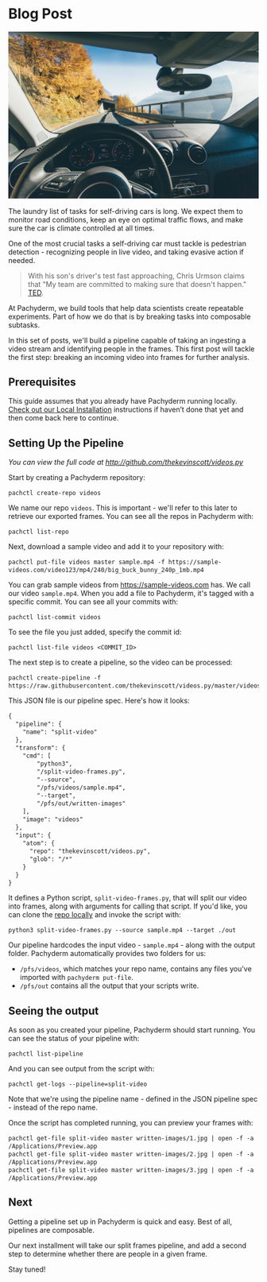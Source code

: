 # Blog Post

![](cover.jpg)

The laundry list of tasks for self-driving cars is long. We expect them to monitor road conditions, keep an eye on optimal traffic flows, and make sure the car is climate controlled at all times.

One of the most crucial tasks a self-driving car must tackle is pedestrian detection - recognizing people in live video, and taking evasive action if needed.

> With his son's driver's test fast approaching, Chris Urmson claims that "My team are committed to making sure that doesn't happen." [TED](https://www.ted.com/talks/chris_urmson_how_a_driverless_car_sees_the_road
).

At Pachyderm, we build tools that help data scientists create repeatable
experiments. Part of how we do that is by breaking tasks into
composable subtasks.

In this set of posts, we'll build a pipeline capable of taking an ingesting a video stream and identifying people in the frames. This first post will tackle the first step: breaking an incoming video into frames for further analysis.

## Prerequisites

This guide assumes that you already have Pachyderm running locally. [Check out our Local Installation](http://docs.pachyderm.io/en/latest/getting_started/local_installation.html) instructions if haven’t done that yet and then come back here to continue.

## Setting Up the Pipeline

*You can view the full code at http://github.com/thekevinscott/videos.py*

Start by creating a Pachyderm repository:

```
pachctl create-repo videos
```

We name our repo `videos`. This is important - we'll refer to this later to
retrieve our exported frames. You can see all the repos in Pachyderm with:

```
pachctl list-repo
```

Next, download a sample video and add it to your repository with:

```
pachctl put-file videos master sample.mp4 -f https://sample-videos.com/video123/mp4/240/big_buck_bunny_240p_1mb.mp4
```

You can grab sample videos from https://sample-videos.com has. We call our video `sample.mp4`. When you add a file to Pachyderm, it's tagged with a specific commit. You can see all your commits with:

```
pachctl list-commit videos
```

To see the file you just added, specify the commit id:

```
pachctl list-file videos <COMMIT_ID>
```

The next step is to create a pipeline, so the video can be processed:

```
pachctl create-pipeline -f https://raw.githubusercontent.com/thekevinscott/videos.py/master/videos.json
```

This JSON file is our pipeline spec. Here's how it looks:


```
{
  "pipeline": {
    "name": "split-video"
  },
  "transform": {
    "cmd": [
        "python3",
        "/split-video-frames.py",
        "--source",
        "/pfs/videos/sample.mp4",
        "--target",
        "/pfs/out/written-images"
    ],
    "image": "videos"
  },
  "input": {
    "atom": {
      "repo": "thekevinscott/videos.py",
      "glob": "/*"
    }
  }
}
```

It defines a Python script, `split-video-frames.py`, that will split our video into frames, along with arguments for calling that script. If you'd like, you can clone the [repo locally](http://github.com/thekevinscott/videos.py) and invoke the script with:

```
python3 split-video-frames.py --source sample.mp4 --target ./out
```

Our pipeline hardcodes the input video - `sample.mp4` - along with the output folder. Pachyderm automatically provides two folders for us:

* `/pfs/videos`, which matches your repo name, contains any files you've imported with `pachyderm put-file`.
* `/pfs/out` contains all the output that your scripts write.

## Seeing the output

As soon as you created your pipeline, Pachyderm should start running. You can see the status of your pipeline with:

```
pachctl list-pipeline
```

And you can see output from the script with:

```
pachctl get-logs --pipeline=split-video
```

Note that we're using the pipeline name - defined in the JSON pipeline spec - instead of the repo name.

Once the script has completed running, you can preview your frames with:

```
pachctl get-file split-video master written-images/1.jpg | open -f -a /Applications/Preview.app
pachctl get-file split-video master written-images/2.jpg | open -f -a /Applications/Preview.app
pachctl get-file split-video master written-images/3.jpg | open -f -a /Applications/Preview.app
```

## Next

Getting a pipeline set up in Pachyderm is quick and easy. Best of all, pipelines are composable.

Our next installment will take our split frames pipeline, and add a second step to determine whether there are people in a given frame.

Stay tuned!
